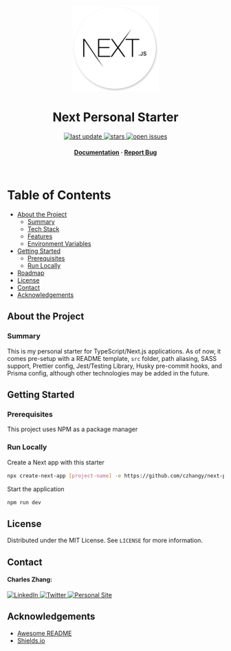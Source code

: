 <div align="center">

<!-- Title -->

<img src="public/assets/images/next.webp" alt="logo" width="200" height="auto" />
<h1>Next Personal Starter</h1>

<!-- Badges -->

<p>
    <a href="">
        <img src="https://img.shields.io/github/last-commit/czhangy/next-personal-starter" alt="last update" />
    </a>
    <a href="https://github.com/czhangy/next-personal-starter/stargazers">
        <img src="https://img.shields.io/github/stars/czhangy/next-personal-starter" alt="stars" />
    </a>
    <a href="https://github.com/czhangy/next-personal-starter/issues/">
        <img src="https://img.shields.io/github/issues/czhangy/next-personal-starter" alt="open issues" />
</p>
<h4>
    <a href="https://github.com/czhangy/next-personal-starter">Documentation</a>
    <span> · </span>
    <a href="https://github.com/czhangy/next-personal-starter/issues">Report Bug</a>
</h4>

</div>

<br />

<!-- Table of Contents -->

# Table of Contents

-   [About the Project](#about-the-project)
    -   [Summary](#summary)
    -   [Tech Stack](#tech-stack)
    -   [Features](#features)
    -   [Environment Variables](#environment-variables)
-   [Getting Started](#getting-started)
    -   [Prerequisites](#prerequisites)
    -   [Run Locally](#run-locally)
-   [Roadmap](#roadmap)
-   [License](#license)
-   [Contact](#contact)
-   [Acknowledgements](#acknowledgements)

<!-- About the Project -->

## About the Project

<!-- Summary -->

### Summary

This is my personal starter for TypeScript/Next.js applications. As of now, it comes pre-setup with a README template, `src` folder, path aliasing, SASS support, Prettier config, Jest/Testing Library, Husky pre-commit hooks, and Prisma config, although other technologies may be added in the future.

<!-- Getting Started -->

## Getting Started

<!-- Prerequisites -->

### Prerequisites

This project uses NPM as a package manager

<!-- Run Locally -->

### Run Locally

Create a Next app with this starter

```bash
npx create-next-app [project-name] -e https://github.com/czhangy/next-personal-starter.git
```

Start the application

```bash
npm run dev
```

## License

Distributed under the MIT License. See `LICENSE` for more information.

<!-- Contact -->

## Contact

#### Charles Zhang:

<a href="https://www.linkedin.com/in/charles-zhang-14746519b/">
    <img src="https://img.shields.io/badge/LinkedIn-0077B5?style=for-the-badge&logo=linkedin&logoColor=white" alt="LinkedIn" />
</a>
<a href="https://twitter.com/czhangy_">
    <img src="https://img.shields.io/badge/Twitter-1DA1F2?style=for-the-badge&logo=twitter&logoColor=white" alt="Twitter" />
</a>
<a href="https://czhangy.io">
    <img src="https://img.shields.io/badge/-personal%20site-darkgrey?logo=code-review&logoColor=white&style=for-the-badge" alt="Personal Site" />
</a>

<!-- Acknowledgments -->

## Acknowledgements

-   [Awesome README](https://github.com/matiassingers/awesome-readme)
-   [Shields.io](https://shields.io/)
